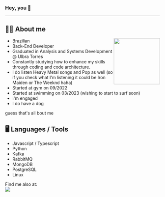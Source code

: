 ### Hey, you 👋

-----
## 👨‍💻 About me

<img align="right" height="150px" src="https://media0.giphy.com/media/fedryX7dMGMe6lgqDm/giphy.gif"/>

- Brazilian
- Back-End Developer
- Graduated in Analysis and Systems Development @ Ulbra Torres
- Constantly studying how to enhance my skills through coding and code architecture.
- I do listen Heavy Metal songs and Pop as well (so if you check what I'm listening it could be Iron Maiden or The Weeknd haha)
- Started at gym on 09/2022
- Started at swimming on 03/2023 (wishing to start to surf soon)
- I'm engaged
- I do have a dog

guess that's all bout me 

## 🖥️ Languages / Tools
- Javascript / Typescript
- Python
- Kafka
- RabbitMQ
- MongoDB
- PostgreSQL
- Linux

Find me also at: \
<a href="https://www.linkedin.com/in/alisson-vargas/"><img src="https://img.shields.io/badge/LinkedIn-0077B5?style=for-the-badge&logo=linkedin&logoColor=white"/></a>
